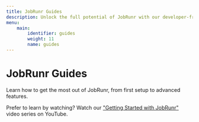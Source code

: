 ```yaml
---
title: JobRunr Guides
description: Unlock the full potential of JobRunr with our developer-friendly guides. Whether you're a beginner or an expert, our comprehensive guides cover everything from setup to advanced techniques.
menu:
    main:
        identifier: guides
        weight: 11
        name: guides
---
```


# JobRunr Guides

<p class="guides-list-description">Learn how to get the most out of JobRunr, from first setup to advanced features.</p>
<p class="guides-list-description">Prefer to learn by watching? Watch our <a href="https://www.youtube.com/playlist?list=PLk8V-ptqO6kv2oK5XKpG9Ev86h0GIAsqf" target="_blank">"Getting Started with JobRunr"</a> video series on YouTube.</p>
